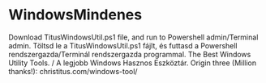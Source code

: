 # WindowsMindenes
Download TitusWindowsUtil.ps1 file, and run to Powershell admin/Terminal admin.
Töltsd le a TitusWindowsUtil.ps1 fájlt, és futtasd a Powershell rendszergazda/Terminál rendszergazda programmal.
The Best Windows Utility Tools. / A legjobb Windows Hasznos Eszköztár.
Origin three (Million thanks!): christitus.com/windows-tool/
